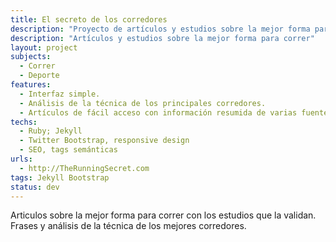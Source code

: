 ```yaml
---
title: El secreto de los corredores
description: "Proyecto de artículos y estudios sobre la mejor forma para correr"
description: "Artículos y estudios sobre la mejor forma para correr"
layout: project
subjects:
  - Correr
  - Deporte
features:
  - Interfaz simple.
  - Análisis de la técnica de los principales corredores.
  - Artículos de fácil acceso con información resumida de varias fuentes y estudios.
techs:
  - Ruby; Jekyll
  - Twitter Bootstrap, responsive design
  - SEO, tags semánticas
urls:
  - http://TheRunningSecret.com
tags: Jekyll Bootstrap
status: dev
---
```


Articulos sobre la mejor forma para correr con los estudios que la validan. Frases y análisis de la técnica de los mejores corredores.

